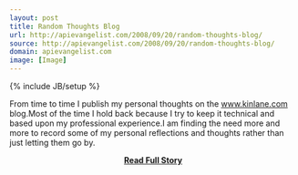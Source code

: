 ```yaml
---
layout: post
title: Random Thoughts Blog
url: http://apievangelist.com/2008/09/20/random-thoughts-blog/
source: http://apievangelist.com/2008/09/20/random-thoughts-blog/
domain: apievangelist.com
image: [Image]
---
```

{% include JB/setup %}<p>From time to time I publish my personal thoughts on the www.kinlane.com blog.Most of the time I hold back because I try to keep it technical and based upon my professional experience.I am finding the need more and more to record some of my personal reflections and thoughts rather than just letting them go by.</p>
<center><p><a href="http://apievangelist.com/2008/09/20/random-thoughts-blog/" style='padding:25px; font-sze:18px; font-weight: bold;'>Read Full Story</a></p></center>
